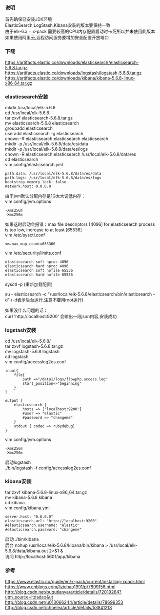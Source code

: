 ### 说明
首先确保已安装JDK环境  
ElasticSearch,LogStash,Kibana安装的版本要保持一致  
由于elk-6.x + x-pack 需要较高的CPU内存配置启动时卡死所以并未使用此版本  
如果使用阿里云,远程访问服务要增加安全配置开放端口  

### 下载
https://artifacts.elastic.co/downloads/elasticsearch/elasticsearch-5.6.8.tar.gz  
https://artifacts.elastic.co/downloads/logstash/logstash-5.6.8.tar.gz  
https://artifacts.elastic.co/downloads/kibana/kibana-5.6.8-linux-x86_64.tar.gz  

### elasticsearch安装
mkdir /usr/local/elk-5.6.8  
cd /usr/local/elk-5.6.8  
tar zxvf elasticsearch-5.6.8.tar.gz  
mv elasticsearch-5.6.8 elasticsearch  
groupadd elasticsearch  
useradd elasticsearch -g elasticsearch  
chown -R elasticsearch:elasticsearch elasticsearch  
mkdir -p /usr/local/elk-5.6.8/data/es/data  
mkdir -p /usr/local/elk-5.6.8/data/es/logs  
chown -R elasticsearch:elasticsearch /usr/local/elk-5.6.8/data/es   
cd elasticsearch  
vim config/elasticsearch.yml  
```
path.data: /usr/local/elk-5.6.8/data/es/data
path.logs: /usr/local/elk-5.6.8/data/es/logs
bootstrap.memory_lock: false
network.host: 0.0.0.0
```

由于jvm默认分配内存是1G太大调低内存：  
vim config/jvm.options  
```
-Xms256m
-Xmx256m
```
 
如果这时启动会报错：max file descriptors [4096] for elasticsearch process is too low, increase to at least [65536]  
vim /etc/sysctl.conf  
```
vm.max_map_count=655360  
```  

vim /etc/security/limits.conf  
```
elasticsearch soft nproc 4096  
elasticsearch hard nproc 4096    
elasticsearch soft nofile 65536  
elasticsearch hard nofile 65536  
```

sysctl -p (重新加载配置)

su - elasticsearch -c "/usr/local/elk-5.6.8/elasticsearch/bin/elasticsearch -d"   (-d表示后台运行,注意不要用root运行)  

如果没什么问题的话：  
curl 'http://localhost:9200' 会输出一段json内容,安装成功

### logstash安装

cd /usr/local/elk-5.6.8/  
tar zxvf logstash-5.6.8.tar.gz  
mv logstash-5.6.8 logstash  
cd logstash  
vim config/accesslog2es.conf  
``` 
input{
    file{
        path =>"/data1/logs/flowphp.access.log"
        start_position=>"beginning"
    }
}

output {
    elasticsearch {
        hosts => ["localhost:9200"]
        #user => "elastic"
        #password => "changeme"
    }
    stdout { codec => rubydebug}
}

```

vim config/jvm.options  
```
-Xms256m
-Xmx256m
```

启动logstash  
./bin/logstash -f config/accesslog2es.conf

### kibana安装

tar zxvf kibana-5.6.8-linux-x86_64.tar.gz  
mv kibana-5.6.8 kibana  
cd kibana    
vim config/kibana.yml  
```
server.host: "0.0.0.0"
elasticsearch.url: "http://localhost:9200"
#elasticsearch.username: "elastic"
#elasticsearch.password: "changeme"
```

启动 ./bin/kibana  
后台 nohup /usr/local/elk-5.6.8/kibana/bin/kibana > /usr/local/elk-5.6.8/data/kibana.out 2>&1 &  
访问 http://localhost:5601/app/kibana  


### 参考

https://www.elastic.co/guide/en/x-pack/current/installing-xpack.html
https://www.cnblogs.com/lizichao1991/p/7809156.html  
http://blog.csdn.net/buqutianya/article/details/72019264?utm_source=itdadao&ut  
http://blog.csdn.net/u013066244/article/details/78699353  
http://blog.csdn.net/choelea/article/details/53841218  
 

